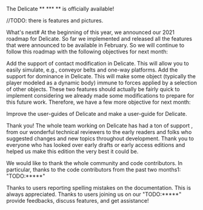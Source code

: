 The Delicate ** *** **  is officially available!

//TODO: there is features and pictures.


What's next#
At the beginning of this year, we announced our 2021 roadmap for Delicate. So far we implemented and released all the features that were announced to be available in February. So we will continue to follow this roadmap with the following objectives for next month:

Add the support of contact modification in Delicate. This will allow you to easily simulate, e.g., conveyor belts and one-way platforms.
Add the support for dominance in Delicate. This will make some object (typically the player modeled as a dynamic body) immune to forces applied by a selection of other objects.
These two features should actually be fairly quick to implement considering we already made some modifications to prepare for this future work. Therefore, we have a few more objective for next month:

Improve the user-guides of Delicate and make a user-guide for Delicate.


Thank you!
The whole team working on Delicate has had a ton of support , from our wonderful technical reviewers to the early readers and folks who suggested changes and new topics throughout development. Thank you to everyone who has looked over early drafts or early access editions and helped us make this edition the very best it could be.


We would like to thank the whole community and code contributors. In particular, thanks to the code contributors from the past two months1:
"TODO:*****"


Thanks to users reporting spelling mistakes on the documentation. This is always appreciated.
Thanks to users joining us on our "TODO:*****" provide feedbacks, discuss features, and get assistance!